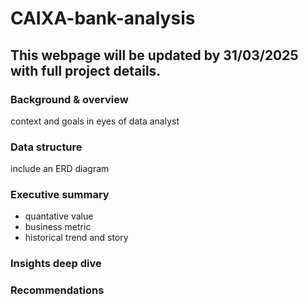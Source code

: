 # CAIXA-bank-analysis

## This webpage will be updated by 31/03/2025 with full project details.

### Background & overview
context and goals in eyes of data analyst

### Data structure
include an ERD diagram

### Executive summary
- quantative value
- business metric
- historical trend and story

### Insights deep dive

### Recommendations

